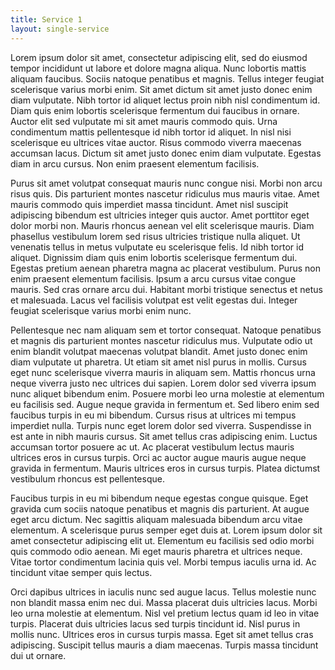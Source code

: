 ```yaml
---
title: Service 1
layout: single-service
---
```

Lorem ipsum dolor sit amet, consectetur adipiscing elit, sed do eiusmod tempor incididunt ut labore et dolore magna aliqua. Nunc lobortis mattis aliquam faucibus. Sociis natoque penatibus et magnis. Tellus integer feugiat scelerisque varius morbi enim. Sit amet dictum sit amet justo donec enim diam vulputate. Nibh tortor id aliquet lectus proin nibh nisl condimentum id. Diam quis enim lobortis scelerisque fermentum dui faucibus in ornare. Auctor elit sed vulputate mi sit amet mauris commodo quis. Urna condimentum mattis pellentesque id nibh tortor id aliquet. In nisl nisi scelerisque eu ultrices vitae auctor. Risus commodo viverra maecenas accumsan lacus. Dictum sit amet justo donec enim diam vulputate. Egestas diam in arcu cursus. Non enim praesent elementum facilisis.

Purus sit amet volutpat consequat mauris nunc congue nisi. Morbi non arcu risus quis. Dis parturient montes nascetur ridiculus mus mauris vitae. Amet mauris commodo quis imperdiet massa tincidunt. Amet nisl suscipit adipiscing bibendum est ultricies integer quis auctor. Amet porttitor eget dolor morbi non. Mauris rhoncus aenean vel elit scelerisque mauris. Diam phasellus vestibulum lorem sed risus ultricies tristique nulla aliquet. Ut venenatis tellus in metus vulputate eu scelerisque felis. Id nibh tortor id aliquet. Dignissim diam quis enim lobortis scelerisque fermentum dui. Egestas pretium aenean pharetra magna ac placerat vestibulum. Purus non enim praesent elementum facilisis. Ipsum a arcu cursus vitae congue mauris. Sed cras ornare arcu dui. Habitant morbi tristique senectus et netus et malesuada. Lacus vel facilisis volutpat est velit egestas dui. Integer feugiat scelerisque varius morbi enim nunc.

Pellentesque nec nam aliquam sem et tortor consequat. Natoque penatibus et magnis dis parturient montes nascetur ridiculus mus. Vulputate odio ut enim blandit volutpat maecenas volutpat blandit. Amet justo donec enim diam vulputate ut pharetra. Ut etiam sit amet nisl purus in mollis. Cursus eget nunc scelerisque viverra mauris in aliquam sem. Mattis rhoncus urna neque viverra justo nec ultrices dui sapien. Lorem dolor sed viverra ipsum nunc aliquet bibendum enim. Posuere morbi leo urna molestie at elementum eu facilisis sed. Augue neque gravida in fermentum et. Sed libero enim sed faucibus turpis in eu mi bibendum. Cursus risus at ultrices mi tempus imperdiet nulla. Turpis nunc eget lorem dolor sed viverra. Suspendisse in est ante in nibh mauris cursus. Sit amet tellus cras adipiscing enim. Luctus accumsan tortor posuere ac ut. Ac placerat vestibulum lectus mauris ultrices eros in cursus turpis. Orci ac auctor augue mauris augue neque gravida in fermentum. Mauris ultrices eros in cursus turpis. Platea dictumst vestibulum rhoncus est pellentesque.

Faucibus turpis in eu mi bibendum neque egestas congue quisque. Eget gravida cum sociis natoque penatibus et magnis dis parturient. At augue eget arcu dictum. Nec sagittis aliquam malesuada bibendum arcu vitae elementum. A scelerisque purus semper eget duis at. Lorem ipsum dolor sit amet consectetur adipiscing elit ut. Elementum eu facilisis sed odio morbi quis commodo odio aenean. Mi eget mauris pharetra et ultrices neque. Vitae tortor condimentum lacinia quis vel. Morbi tempus iaculis urna id. Ac tincidunt vitae semper quis lectus.

Orci dapibus ultrices in iaculis nunc sed augue lacus. Tellus molestie nunc non blandit massa enim nec dui. Massa placerat duis ultricies lacus. Morbi leo urna molestie at elementum. Nisl vel pretium lectus quam id leo in vitae turpis. Placerat duis ultricies lacus sed turpis tincidunt id. Nisl purus in mollis nunc. Ultrices eros in cursus turpis massa. Eget sit amet tellus cras adipiscing. Suscipit tellus mauris a diam maecenas. Turpis massa tincidunt dui ut ornare.